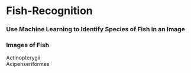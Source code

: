 # Fish-Recognition

<h3>Use Machine Learning to Identify Species of Fish in an Image</h3>

<h3>Images of Fish</h3>
<p>Actinopterygii<br><tab></tab>Acipenseriformes</p>
